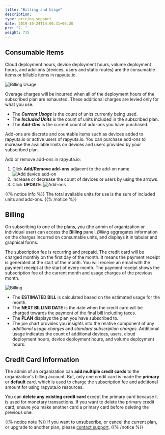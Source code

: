 ```yaml
---
title: "Billing and Usage"
description:
type: pricing-support
date: 2019-10-24T14:00:31+05:30
pre: "2. "
weight: 715
---
```

## Consumable Items
Cloud deployment hours, device deployment hours, volume deployment hours, and add-ons (devices, users and static routes) are the consumable items or billable items in rapyuta.io.

![Billing Usage](/images/pricing/billing/billing-usage.png?classes=border,shadow&width=50pc)

Overage charges will be incurred when all of the deployment hours of the subscribed plan are exhausted. These additional charges are levied only for what you use.

* The ***Current Usage*** is the count of units currently being used.
* The ***Included Units*** is the count of units included in the subscribed plan.
* The ***Add-Ons*** is the current count of add-ons you have purchased.

Add-ons are discrete and countable items such as devices added to rapyuta.io or active users of rapyuta.io. You can purchase add-ons to increase the available limits on devices and users provided by your subscribed plan.

Add or remove add-ons in rapyuta.io:

1. Click **Add/Remove add-ons** adjacent to the add-on name.
   ![Add device add-on](/images/pricing/billing/add-user-addon.png?classes=border,shadow&width=50pc)
2. Increase or decrease the count of devices or users by using the arrows.
3. Click **UPDATE**.
   ![Add-ons](/images/pricing/billing/increase-addon-count.png?classes=border,shadow&width=50pc)

{{% notice info %}}
The total available units for use is the sum of included units and add-ons.
{{% /notice %}}

## Billing
On subscribing to one of the plans, you (the admin of organization or
individual user) can access the **Billing** panel. *Billing* aggregates information
on the charges incurred on consumable units, and displays it in
tabular and graphical forms.

The subscription fee is recurring and prepaid. The credit card will be charged monthly on the first day of the month. It means the payment receipt is generated at the start of the month. You will receive an email with the payment receipt at the start of every month. The payment receipt shows the subscription fee of the current month and usage charges of the previous month.

![Billing](/images/pricing/billing/billing-chart.png?classes=border,shadow&width=50pc)

* The **ESTIMATED BILL** is calculated based on the estimated usage for the month.
* The **NEXT BILLING DATE** is the date when the credit card will be charged towards the payment of the final bill including taxes.
* The **PLAN** displays the plan you have subscribed to.
* The pie chart provides you insights into the relative component of any
  *additional usage charges* and *standard subscription charges*. Additional usage indicates the count of additional devices, users, cloud deployment hours, device deployment hours, and volume deployment hours.

## Credit Card Information
The admin of an organization can **add multiple credit cards** to the organization's billing account. But, only one credit card is made the **primary** or **default** card, which is used to charge the subscription fee and additional amount for using rapyuta.io resources.

You can **delete any existing credit card** except the primary card because it is used for monetary transactions. If you want to delete the primary credit card, ensure you make another card a primary card before deleting the previous one.

{{% notice note %}}
If you want to unsubscribe, or cancel the current plan, or upgrade to another plan,
please <a href="#" onclick="javascript:FreshWidget.show();">contact support</a>.
{{% /notice %}}